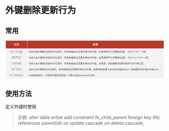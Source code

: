 # 外键删除更新行为

## 常用

![删除更新行为](./image/02.png)

## 使用方法

定义外键时使用
>示例:
>alter table aritist add constraint fk_child_parent foreign key (fk) references parent(id) on update cascade on delete cascade;
